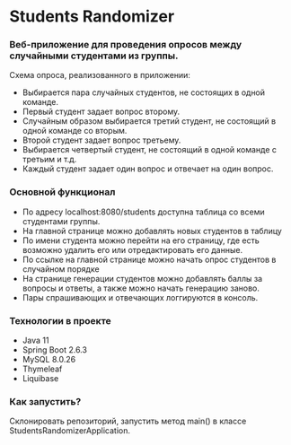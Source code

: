# Students Randomizer
### Веб-приложение для проведения опросов между случайными студентами из группы. 
Схема опроса, реализованного в приложении:
* Выбирается пара случайных студентов, не состоящих в одной команде.
* Первый студент задает вопрос второму.
* Случайным образом выбирается третий студент, не состоящий в одной команде со вторым.
* Второй студент задает вопрос третьему.
* Выбирается четвертый студент, не состоящий в одной команде с третьим и т.д.
* Каждый студент задает один вопрос и отвечает на один вопрос.
### Основной функционал
* По адресу localhost:8080/students доступна таблица со всеми студентами группы.
* На главной странице можно добавлять новых студентов в таблицу
* По имени студента можно перейти на его страницу, где есть возможно удалить его или отредактировать его данные.
* По ссылке на главной странице можно начать опрос студентов в случайном порядке
* На странице генерации студентов можно добавлять баллы за вопросы и ответы, а также можно начать генерацию заново.
* Пары спрашивающих и отвечающих логгируются в консоль.
### Технологии в проекте
* Java 11
* Spring Boot 2.6.3
* MySQL 8.0.26
* Thymeleaf
* Liquibase
### Как запустить?
Склонировать репозиторий, запустить метод main() в классе StudentsRandomizerApplication.
